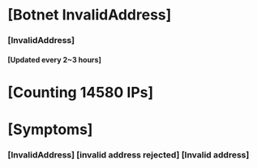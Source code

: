 # [Botnet InvalidAddress]
### [InvalidAddress]
#### [Updated every 2~3 hours]

# [Counting 14580 IPs]

# [Symptoms] 

###   [InvalidAddress] [invalid address rejected] [Invalid address]
